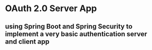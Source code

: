 # OAuth 2.0 Server App

## using Spring Boot and Spring Security to implement a very basic authentication server and client app